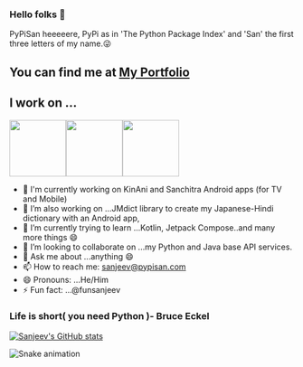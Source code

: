 ### Hello folks 👋

PyPiSan heeeeere, PyPi as in 'The Python Package Index' and 'San' the first three letters of my name.😜

You can find me at [My Portfolio](https://www.pypisan.com)
----------------------------------------------------------------------------------------------------------------------------------------------------------
## I work on ...
<img src ="https://www.python.org/static/community_logos/python-logo-generic.svg" width="100"/><img src ="https://static.djangoproject.com/img/logos/django-logo-negative.svg" width="100"/><img src ="https://www.vectorlogo.zone/logos/mongodb/mongodb-ar21.svg" width="100"/>

- 🔭 I'm currently working on KinAni and Sanchitra Android apps (for TV and Mobile)
- 🔭 I’m also working on ...JMdict library to create my Japanese-Hindi dictionary with an Android app, 
- 🌱 I’m currently trying to learn ...Kotlin, Jetpack Compose..and many more things 😄
- 👯 I’m looking to collaborate on ...my Python and Java base API services.
- 💬 Ask me about ...anything 😄
- 📫 How to reach me: sanjeev@pypisan.com
- 😄 Pronouns: ...He/Him
- ⚡ Fun fact: ...@funsanjeev


###  Life is short( you need Python )- Bruce Eckel

[![Sanjeev's GitHub stats](https://github-readme-stats.vercel.app/api?username=pypisan&hide=contribs)](https://github.com/pypisan/github-readme-stats)

![Snake animation](https://github.com/pypisan/blob/output/github-contribution-grid-snake.svg)
